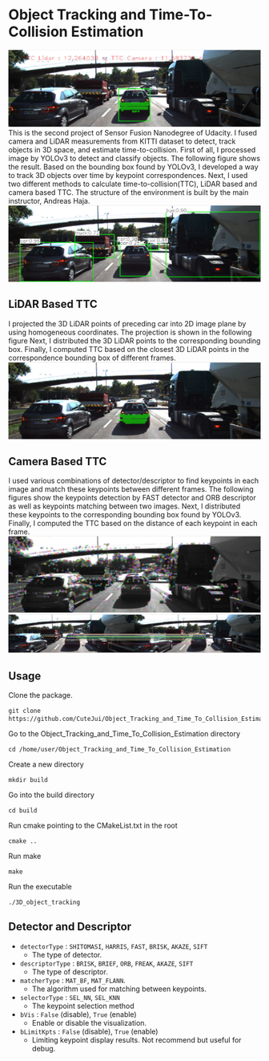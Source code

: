 # Object Tracking and Time-To-Collision Estimation
<img src="https://github.com/CuteJui/Object_Tracking_and_Time_To_Collision_Estimation/blob/main/readme_resource/demo.png"/>
This is the second project of Sensor Fusion Nanodegree of Udacity. I fused camera and LiDAR measurements from KITTI dataset to detect, track objects in 3D space, and estimate time-to-collision. First of all, I processed image by YOLOv3 to detect and classify objects. The following figure shows the result. Based on the bounding box found by YOLOv3, I developed a way to track 3D objects over time by keypoint correspondences. Next, I used two different methods to calculate time-to-collision(TTC), LiDAR based and camera based TTC. The structure of the environment is built by the main instructor, Andreas Haja.
<img src="https://github.com/CuteJui/Object_Tracking_and_Time_To_Collision_Estimation/blob/main/readme_resource/object classification.png"/>

## LiDAR Based TTC
I projected the 3D LiDAR points of preceding car into 2D image plane by using homogeneous coordinates. The projection is shown in the following figure Next, I distributed the 3D LiDAR points to the corresponding bounding box. Finally, I computed TTC based on the closest 3D LiDAR points in the correspondence bounding box of different frames.
<img src="https://github.com/CuteJui/Object_Tracking_and_Time_To_Collision_Estimation/blob/main/readme_resource/Lidar_to_camera.png"/>

## Camera Based TTC
I used various combinations of detector/descriptor to find keypoints in each image and match these keypoints between different frames. The following figures show the keypoints detection by FAST detector and ORB descriptor as well as keypoints matching between two images. Next, I distributed these keypoints to the corresponding bounding box found by YOLOv3. Finally, I computed the TTC based on the distance of each keypoint in each frame.
<img src="https://github.com/CuteJui/Object_Tracking_and_Time_To_Collision_Estimation/blob/main/readme_resource/FAST_detector.png"/>
<img src="https://github.com/CuteJui/Object_Tracking_and_Time_To_Collision_Estimation/blob/main/readme_resource/match.png"/>

## Usage
Clone the package.
```
git clone https://github.com/CuteJui/Object_Tracking_and_Time_To_Collision_Estimation.git
```
Go to the Object_Tracking_and_Time_To_Collision_Estimation directory
```
cd /home/user/Object_Tracking_and_Time_To_Collision_Estimation
```
Create a new directory
```
mkdir build
```
Go into the build directory
```
cd build
```
Run cmake pointing to the CMakeList.txt in the root
```
cmake ..
```
Run make
```
make
```
Run the executable
```
./3D_object_tracking
```

## Detector and Descriptor 

- `detectorType` : `SHITOMASI`, `HARRIS`, `FAST`, `BRISK`, `AKAZE`, `SIFT`
	- The type of detector. 
- `descriptorType` : `BRISK`, `BRIEF`, `ORB`, `FREAK`, `AKAZE`, `SIFT`
	- The type of descriptor. 
- `matcherType` : `MAT_BF`, `MAT_FLANN`.
	- The algorithm used for matching between keypoints.
- `selectorType` : `SEL_NN`, `SEL_KNN`
	- The keypoint selection method
- `bVis` : `False` (disable), `True` (enable)
	- Enable or disable the visualization.
- `bLimitKpts` : `False` (disable), `True` (enable)
	- Limiting keypoint display results. Not recommend but useful for debug.


